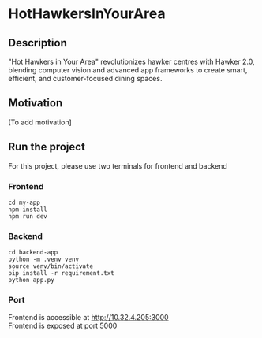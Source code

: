 # HotHawkersInYourArea
## Description
"Hot Hawkers in Your Area" revolutionizes hawker centres with Hawker 2.0, blending computer vision and advanced app frameworks to create smart, efficient, and customer-focused dining spaces.

## Motivation
[To add motivation]

## Run the project
For this project, please use two terminals for frontend and backend

### Frontend
```
cd my-app
npm install
npm run dev
```

### Backend
```
cd backend-app
python -m .venv venv
source venv/bin/activate
pip install -r requirement.txt
python app.py
```

### Port
Frontend is accessible at http://10.32.4.205:3000 \
Frontend is exposed at port 5000
